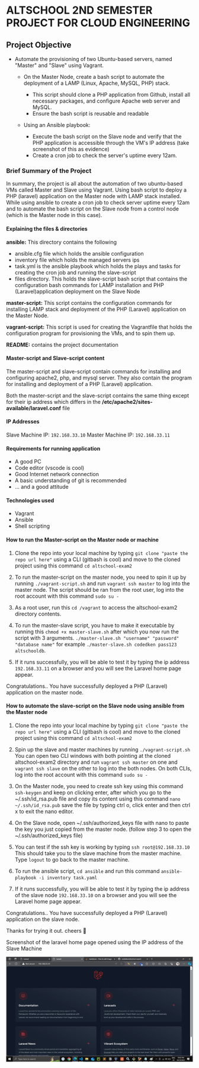 # ALTSCHOOL 2ND SEMESTER PROJECT FOR CLOUD ENGINEERING

## Project Objective

* Automate the provisioning of two Ubuntu-based servers, named "Master" and "Slave" using Vagrant.

  * On the Master Node, create a bash script to automate the deployment of a LAMP (Linux, Apache, MySQL, PHP) stack.

    * This script should clone a PHP application from Github, install all necessary packages, and configure Apache web server and MySQL.
    * Ensure the bash script is reusable and readable

  * Using an Ansible playbook:
    * Execute the bash script on the Slave node and verify that the PHP application is accessible through the VM's IP address (take screenshot of this as evidence)
    * Create a cron job to check the server's uptime every 12am.

### Brief Summary of the Project

In summary, the project is all about the automation of two ubuntu-based VMs called Master and Slave using Vagrant. Using bash script to deploy a PHP (laravel) application on the Master node with LAMP stack installed. While using ansible to create a cron job to check server uptime every 12am and to automate the bash script on the Slave node from a control node (which is the Master node in this case).

#### Explaining the files & directories

**ansible:** This directory contains the following

* ansible.cfg file which holds the ansible configuration
* inventory file which holds the managed servers ips
* task.yml is the ansible playbook which holds the plays and tasks for creating the cron job and running the slave-script
* files directory. This holds the slave-script bash script that contains the configuration bash commands for LAMP installation and PHP (Laravel)application deployment on the Slave Node

**master-script:** This script contains the configuration commands for installing LAMP stack and deployment of the PHP (Laravel) application on the Master Node.

**vagrant-script:** This script is used for creating the Vagrantfile that holds the configuration program for provisioning the VMs, and to spin them up.

**README:** contains the project documentation

#### Master-script and Slave-script content

The master-script and slave-script contain commands for installing and configuring apache2, php, and mysql server. They also contain the program for installing and deployment of a PHP (Laravel) application.

Both the master-script and the slave-script contains the same thing except for their ip address which differs in the **/etc/apache2/sites-available/laravel.conf** file

#### IP Addresses

Slave Machine IP: ```192.168.33.10```
Master Machine IP: ```192.168.33.11```

#### Requirements for running application

* A good PC
* Code editor (vscode is cool)
* Good Internet network connection
* A basic understanding of git is recommended
* ... and a good attitude

#### Technologies used

* Vagrant
* Ansible
* Shell scripting

#### How to run the Master-script on the Master node or machine

1. Clone the repo into your local machine by typing ```git clone "paste the repo url here"``` using a CLI (gitbash is cool) and move to the cloned project using this command ```cd altschool-exam2```

2. To run the master-script on the master node, you need to spin it up by running ```./vagrant-script.sh``` and run ```vagrant ssh master``` to log into the master node. The script should be ran from the root user, log into the root account with this command ```sudo su -```

3. As a root user, run this ```cd /vagrant``` to access the altschool-exam2 directory contents.

4. To run the master-slave script, you have to make it executable by running this ```chmod +x master-slave.sh``` after which you now run the script with 3 arguments. ```./master-slave.sh "username" "password" "database name"``` for example ```./master-slave.sh codedken pass123 altschooldb```.

5. If it runs successfully, you will be able to test it by typing the ip address ```192.168.33.11``` on a browser and you will see the Laravel home page appear.

Congratulations.. You have successfully deployed a PHP (Laravel) application on the master node.

#### How to automate the slave-script on the Slave node using ansible from the Master node

1. Clone the repo into your local machine by typing ```git clone "paste the repo url here"``` using a CLI (gitbash is cool) and move to the cloned project using this command ```cd altschool-exam2```

2. Spin up the slave and master machines by running ```./vagrant-script.sh``` You can open two CLI windows with both pointing at the cloned altschool-exam2 directory and run ```vagrant ssh master``` on one and ```vagrant ssh slave``` on the other to log into the both nodes. On both CLIs, log into the root account with this command ```sudo su -```

3. On the Master node, you need to create ssh key using this command ```ssh-keygen``` and keep on clicking enter, after which you go to the ~/.ssh/id_rsa.pub file and copy its content using this command ```nano ~/.ssh/id_rsa.pub``` save the file by typing ctrl o, click enter and then ctrl x to exit the nano editor.

4. On the Slave node, open ~/.ssh/authorized_keys file with nano to paste the key you just copied from the master node. (follow step 3 to open the ~/.ssh/authorized_keys file)

5. You can test if the ssh key is working by typing ```ssh root@192.168.33.10``` This should take you to the slave machine from the master machine. Type ```logout``` to go back to the master machine.

6. To run the ansible script, ```cd ansible``` and run this command ```ansible-playbook -i inventory task.yaml```

7. If it runs successfully, you will be able to test it by typing the ip address of the slave node ```192.168.33.10``` on a browser and you will see the Laravel home page appear.

Congratulations.. You have successfully deployed a PHP (Laravel) application on the slave node.

Thanks for trying it out. cheers 🥂

Screenshot of the laravel home page opened using the IP address of the Slave Machine

![Laravel Home Page](https://github.com/codedken/altschool-exam2/blob/main/laravel-home.png?raw=true)
